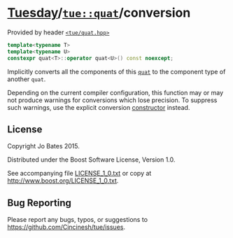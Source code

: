 [Tuesday](../../../README.md)/[`tue::quat`](../../headers/quat.md)/conversion
=============================================================================
Provided by header [`<tue/quat.hpp>`](../../headers/quat.md)

```c++
template<typename T>
template<typename U>
constexpr quat<T>::operator quat<U>() const noexcept;
```

Implicitly converts all the components of this [`quat`](../../headers/quat.md)
to the component type of another `quat`.

Depending on the current compiler configuration, this function may or may not
produce warnings for conversions which lose precision. To suppress such
warnings, use the explicit conversion [constructor](constructor.md) instead.

License
-------
Copyright Jo Bates 2015.

Distributed under the Boost Software License, Version 1.0.

See accompanying file [LICENSE_1_0.txt](../../../LICENSE_1_0.txt) or copy at
http://www.boost.org/LICENSE_1_0.txt.

Bug Reporting
-------------
Please report any bugs, typos, or suggestions to
https://github.com/Cincinesh/tue/issues.
